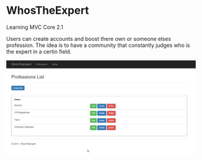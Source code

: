 # WhosTheExpert
Learning MVC Core 2.1

Users can create accounts and boost there own or someone elses profession.  The idea is to have a community that constantly judges who is the expert in a certin field.

![GitHub Logo](https://raw.githubusercontent.com/MikeStrider/WhosTheExpert/master/WhosTheExpert/Other/ReadMeImage.jpg)
